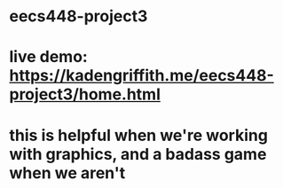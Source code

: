 # eecs448-project3
# live demo: https://kadengriffith.me/eecs448-project3/home.html
# this is helpful when we're working with graphics, and a badass game when we aren't
